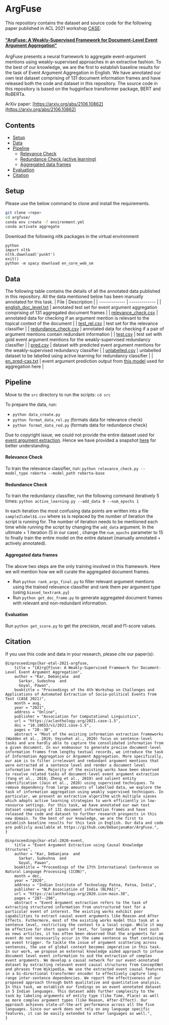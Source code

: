 # ArgFuse
This repository contains the dataset and source code for the following paper published in ACL 2021 workshop [CASE](https://aclanthology.org/events/acl-2021/#2021-case-1):

#### ["ArgFuse: A Weakly-Supervised Framework for Document-Level Event Argument Aggregation"](https://aclanthology.org/2021.case-1.5/)

ArgFuse presents a neural framework to aggregate event-argument mentions using weakly-supervised approaches in an extractive fashion. To the best of our knowledge,  we are the first to establish baseline results for the task of Event Argument Aggregation in English. We have annotated our own test dataset comprising of 131 document information frames and have released both the code and dataset in this repository. The source code in this repository is based on the hugginface transformer package, BERT and RoBERTa.

ArXiv paper: [https://arxiv.org/abs/2106.10862](https://arxiv.org/abs/2106.10862)

## Contents

+ [Setup](#setup)
+ [Data](#data)
+ [Pipeline](#pipeline)
  - [Relevance Check](#relevance-check)
  - [Redundance Check (active learning)](#redundance-check)
  - [Aggregated data frames](#aggregated-data-frames)
+ [Evaluation](#evaluation)
+ [Citation](#citation)

## Setup

Please use the below command to clone and install the requirements.

```bash
git clone <repo>
cd argfuse/
conda env create -f environment.yml
conda activate aggregate
```

Download the following nltk packages in the virtual environment

```
python
import nltk
nltk.download('punkt')
exit()
python -m spacy download en_core_web_sm
```

## Data

The following table contains the details of all the annotated data published in this repository. All the data mentioned below has been manually annotated for this task.
| File  | Description |
| ------------- | ------------- |
| [english_doc_level.txt](https://github.com/DebanjanaKar/ArgFuse/blob/main/data/english_doc_level.txt)  | annotated test set for event argument aggregation comprising of 131 aggregated document frames |
| [relevance_check.csv](https://github.com/DebanjanaKar/ArgFuse/blob/main/data/relevance_check.csv)  | annotated data for checking if an argument mention is relevant to the topical context of the document |
| [test_rel.csv](https://github.com/DebanjanaKar/ArgFuse/blob/main/data/test_rel.csv) | test set for the relevance classifier |
| [redundance_check.csv](https://github.com/DebanjanaKar/ArgFuse/blob/main/data/redundance_check.csv) | annotated data for checking if a pair of argument mentions contain redundant information |
| [test.csv](https://github.com/DebanjanaKar/ArgFuse/blob/main/data/test.csv) | test set with gold event argument mentions for the weakly-supervised redundancy classifier |
| [pred.csv](https://github.com/DebanjanaKar/ArgFuse/blob/main/data/pred.csv) |  dataset with predicted event argument mentions for the weakly-supervised redundancy classifier |
| [unlabelled.csv](https://github.com/DebanjanaKar/ArgFuse/blob/main/data/unlabelled.csv) | unlabelled dataset to be labelled using active learning for redundancy classifier |
| [en_pred-cas.txt](https://github.com/DebanjanaKar/ArgFuse/blob/main/data/en_pred-cas.txt) | event argument prediction output from [this model](https://aclanthology.org/2020.icon-main.38.pdf) used for aggregation here |

## Pipeline

Move to the `src` directory to run the scripts: `cd src`

To prepare the data, run:
+ `python data_create.py`
+ `python format_data_rel.py` (formats data for relevance check)
+ `python format_data_red.py` (formats data for redundance check)

Due to copyright issue, we could not provide the entire dataset used for [event argument extraction](https://aclanthology.org/2020.icon-main.38.pdf). Hence we have provided a snapshot [here](https://github.com/DebanjanaKar/ArgFuse/blob/main/resources) for better understanding.

#### Relevance Check

To train the relevance classifier, run: `python relevance_check.py --model_type roberta --model_path roberta-base`

#### Redundance Check

To train the redundancy classifier, run the following command iteratively 5 times: 
`python active_learning.py --add_data 0 --num_epochs 1`

In each iteration the most confusing data points are written into a file `sample2label$$.csv` where `$$` is replaced by the number of iteration the script is running for. The number of iteration needs to be mentioned each time while running the script by changing the `add_data` argument. In the ultimate + 1 iteration (5 in our case)
, change the `num_epochs` parameter to 15 to finally train the entire model on the entire dataset (manually annotated + actively annotated).

#### Aggregated data frames

The above two steps are the only training involved in this framework. Here we will mention how we will curate the aggregated document frames.

+ Run `python rank_args_final.py` to filter relevant argument mentions using the trained relevance classifier and rank them per argument type (using `biased_textrank.py`)
+ Run `python get_doc_frame.py` to generate aggregated document frames with relevant and non-redundant information.

#### Evaluation

Run `python get_score.py` to get the precision, recall and f1-score values.

## Citation

If you use this code and data in your research, please cite our paper(s):

```
@inproceedings{kar-etal-2021-argfuse,
    title = "{A}rg{F}use: A Weakly-Supervised Framework for Document-Level Event Argument Aggregation",
    author = "Kar, Debanjana  and
      Sarkar, Sudeshna  and
      Goyal, Pawan",
    booktitle = "Proceedings of the 4th Workshop on Challenges and Applications of Automated Extraction of Socio-political Events from Text (CASE 2021)",
    month = aug,
    year = "2021",
    address = "Online",
    publisher = "Association for Computational Linguistics",
    url = "https://aclanthology.org/2021.case-1.5",
    doi = "10.18653/v1/2021.case-1.5",
    pages = "20--30",
    abstract = "Most of the existing information extraction frameworks (Wadden et al., 2019; Veysehet al., 2020) focus on sentence-level tasks and are hardly able to capture the consolidated information from a given document. In our endeavour to generate precise document-level information frames from lengthy textual records, we introduce the task of Information Aggregation or Argument Aggregation. More specifically, our aim is to filter irrelevant and redundant argument mentions that were extracted at a sentence level and render a document level information frame. Majority of the existing works have been observed to resolve related tasks of document-level event argument extraction (Yang et al., 2018; Zheng et al., 2019) and salient entity identification (Jain et al., 2020) using supervised techniques. To remove dependency from large amounts of labelled data, we explore the task of information aggregation using weakly supervised techniques. In particular, we present an extractive algorithm with multiple sieves which adopts active learning strategies to work efficiently in low-resource settings. For this task, we have annotated our own test dataset comprising of 131 document information frames and have released the code and dataset to further research prospects in this new domain. To the best of our knowledge, we are the first to establish baseline results for this task in English. Our data and code are publicly available at https://github.com/DebanjanaKar/ArgFuse.",
}
```

```
@inproceedings{kar-etal-2020-event,
    title = "Event Argument Extraction using Causal Knowledge Structures",
    author = "Kar, Debanjana  and
      Sarkar, Sudeshna  and
      Goyal, Pawan",
    booktitle = "Proceedings of the 17th International Conference on Natural Language Processing (ICON)",
    month = dec,
    year = "2020",
    address = "Indian Institute of Technology Patna, Patna, India",
    publisher = "NLP Association of India (NLPAI)",
    url = "https://aclanthology.org/2020.icon-main.38",
    pages = "287--296",
    abstract = "Event Argument extraction refers to the task of extracting structured information from unstructured text for a particular event of interest. The existing works exhibit poor capabilities to extract causal event arguments like Reason and After Effects. Futhermore, most of the existing works model this task at a sentence level, restricting the context to a local scope. While it may be effective for short spans of text, for longer bodies of text such as news articles, it has often been observed that the arguments for an event do not necessarily occur in the same sentence as that containing an event trigger. To tackle the issue of argument scattering across sentences, the use of global context becomes imperative in this task. In our work, we propose an external knowledge aided approach to infuse document level event information to aid the extraction of complex event arguments. We develop a causal network for our event-annotated dataset by extracting relevant event causal structures from ConceptNet and phrases from Wikipedia. We use the extracted event causal features in a bi-directional transformer encoder to effectively capture long-range inter-sentence dependencies. We report the effectiveness of our proposed approach through both qualitative and quantitative analysis. In this task, we establish our findings on an event annotated dataset in 5 Indian languages. This dataset adds further complexity to the task by labeling arguments of entity type (like Time, Place) as well as more complex argument types (like Reason, After-Effect). Our approach achieves state-of-the-art performance across all the five languages. Since our work does not rely on any language specific features, it can be easily extended to other languages as well.",
}
```


